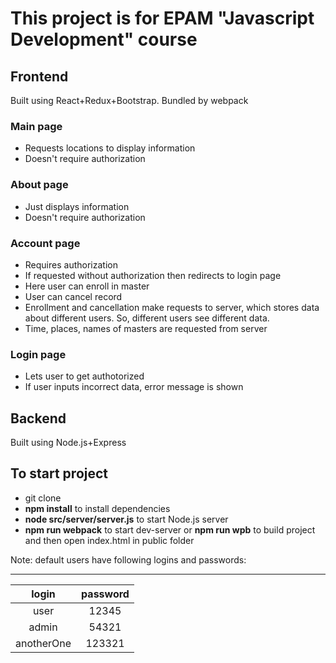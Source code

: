# This project is for EPAM "Javascript Development" course

## Frontend

Built using React+Redux+Bootstrap. Bundled by webpack

### Main page

 - Requests locations to display information
 - Doesn't require authorization
 
### About page

 - Just displays information
 - Doesn't require authorization 
  
### Account page

 - Requires authorization
 - If requested without authorization then redirects to login page
 - Here user can enroll in master
 - User can cancel record
 - Enrollment and cancellation make requests to server, which stores data about different users. So, different users see different data.
 - Time, places, names of masters are requested from server

### Login page 

 - Lets user to get authotorized
 - If user inputs incorrect data, error message is shown

## Backend 

Built using Node.js+Express

## To start project

- git clone
- **npm install** to install dependencies
- **node src/server/server.js** to start Node.js server
- **npm run webpack** to start dev-server or **npm run wpb** to build project and then open index.html in public folder

Note: default users have following logins and passwords:

  -----------------------
 |   login    | password |
 |:----------:|:--------:|
 | user       | 12345    |
 | admin      | 54321    |
 | anotherOne | 123321   | 

  